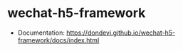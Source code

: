 # wechat-h5-framework

- Documentation: <https://dondevi.github.io/wechat-h5-framework/docs/index.html>
